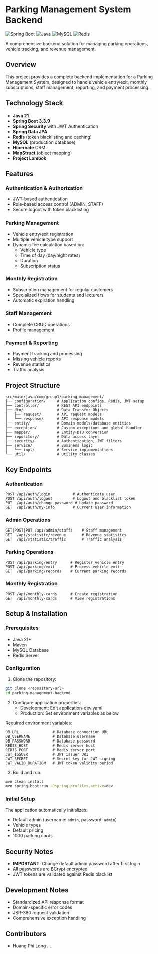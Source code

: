 # Parking Management System Backend

![Spring Boot](https://img.shields.io/badge/Spring%20Boot-3.3.9-green.svg)
![Java](https://img.shields.io/badge/Java-21-orange.svg)
![MySQL](https://img.shields.io/badge/MySQL-8.0-blue.svg)
![Redis](https://img.shields.io/badge/Redis-latest-red.svg)

A comprehensive backend solution for managing parking operations, vehicle tracking, and revenue management.

## Overview

This project provides a complete backend implementation for a Parking Management System, designed to handle vehicle entry/exit, monthly subscriptions, staff management, reporting, and payment processing.

## Technology Stack

- **Java 21**
- **Spring Boot 3.3.9**
- **Spring Security** with JWT Authentication
- **Spring Data JPA**
- **Redis** (token blacklisting and caching)
- **MySQL** (production database)
- **Hibernate** ORM
- **MapStruct** (object mapping)
- **Project Lombok**

## Features

### Authentication & Authorization
- JWT-based authentication
- Role-based access control (ADMIN, STAFF)
- Secure logout with token blacklisting

### Parking Management
- Vehicle entry/exit registration
- Multiple vehicle type support
- Dynamic fee calculation based on:
  - Vehicle type
  - Time of day (day/night rates)
  - Duration
  - Subscription status

### Monthly Registration
- Subscription management for regular customers
- Specialized flows for students and lecturers
- Automatic expiration handling

### Staff Management
- Complete CRUD operations
- Profile management

### Payment & Reporting
- Payment tracking and processing
- Missing vehicle reports
- Revenue statistics
- Traffic analysis

## Project Structure

```
src/main/java/com/group1/parking_management/
├── configuration/     # Application configs, Redis, JWT setup
├── controller/        # REST API endpoints
├── dto/               # Data Transfer Objects
│   ├── request/       # API request models
│   └── response/      # API response models
├── entity/            # Domain models/database entities
├── exception/         # Custom exceptions and global handler
├── mapper/            # Entity-DTO conversion
├── repository/        # Data access layer
├── security/          # Authentication, JWT filters
├── service/           # Business logic
│   └── impl/          # Service implementations
└── util/              # Utility classes
```

## Key Endpoints

### Authentication
```
POST /api/auth/login          # Authenticate user
POST /api/auth/logout         # Logout and blacklist token
PUT  /api/auth/change-password # Update password
GET  /api/auth/my-info        # Current user information
```

### Admin Operations
```
GET|POST|PUT /api/admin/staffs    # Staff management
GET  /api/statistic/revenue       # Revenue statistics
GET  /api/statistic/traffic       # Traffic analysis
```

### Parking Operations
```
POST /api/parking/entry      # Register vehicle entry
POST /api/parking/exit       # Process vehicle exit
GET  /api/parking/records    # Current parking records
```

### Monthly Registration
```
POST /api/monthly-cards      # Create registration
GET  /api/monthly-cards      # View registrations
```

## Setup & Installation

### Prerequisites
- Java 21+
- Maven
- MySQL Database
- Redis Server

### Configuration
1. Clone the repository:
```bash
git clone <repository-url>
cd parking-management-backend
```

2. Configure application properties:
   - Development: Edit application-dev.yaml
   - Production: Set environment variables as below

Required environment variables:
```
DB_URL               # Database connection URL
DB_USERNAME          # Database username
DB_PASSWORD          # Database password
REDIS_HOST           # Redis server host
REDIS_PORT           # Redis server port
JWT_ISSUER           # JWT issuer URI
JWT_SECRET           # Secret key for JWT signing
JWT_VALID_DURATION   # JWT token validity period
```

3. Build and run:
```bash
mvn clean install
mvn spring-boot:run -Dspring.profiles.active=dev
```

### Initial Setup
The application automatically initializes:
- Default admin (username: `admin`, password: `admin`)
- Vehicle types
- Default pricing
- 1000 parking cards

## Security Notes
- **IMPORTANT**: Change default admin password after first login
- All passwords are BCrypt encrypted
- JWT tokens are validated against Redis blacklist

## Development Notes
- Standardized API response format
- Domain-specific error codes
- JSR-380 request validation
- Comprehensive exception handling

## Contributors
- Hoang Phi Long
...